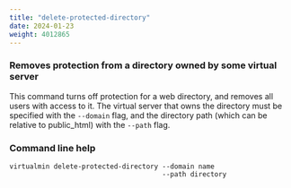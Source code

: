 ```yaml
---
title: "delete-protected-directory"
date: 2024-01-23
weight: 4012865
---
```


### Removes protection from a directory owned by some virtual server

This command turns off protection for a web directory, and removes all users with access to it. The virtual server that owns the directory must be specified with the `--domain` flag, and the directory path (which can be relative to public_html) with the `--path` flag.

### Command line help

```text
virtualmin delete-protected-directory --domain name
                                      --path directory
```
